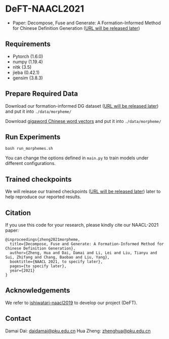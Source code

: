# DeFT-NAACL2021

* Paper: Decompose, Fuse and Generate: A Formation-Informed Method for Chinese Definition Generation ([URL will be released later]())

## Requirements
* Pytorch (1.6.0)
* numpy (1.19.4)
* nltk (3.5)
* jieba (0.42.1)
* gensim (3.8.3)

## Prepare Required Data

Download our formation-informed DG dataset ([URL will be released later]()) and put it into `./data/morpheme/`

Download [gigaword Chinese word vectors](https://fasttext.cc/docs/en/crawl-vectors.html) and put it into `./data/morpheme/`

## Run Experiments

```
bash run_morphemes.sh
```
You can change the options defined in `main.py` to train models under different configurations. 

## Trained checkpoints

We will release our trained checkpoints ([URL will be released later]()) later to help reproduce our reported results. 

## Citation

If you use this code for your research, please kindly cite our NAACL-2021 paper:
```
@inproceedings{zheng2021morpheme,
  title={Decompose, Fuse and Generate: A Formation-Informed Method for Chinese Definition Generation},
  author={Zheng, Hua and Dai, Damai and Li, Lei and Liu, Tianyu and Sui, Zhifang and Chang, Baobao and Liu, Yang},
  booktitle={NAACL 2021, to specify later}, 
  pages={to specify later},
  year={2021}
}
```

## Acknowledgements

We refer to [ishiwatari-naacl2019](https://github.com/shonosuke/ishiwatari-naacl2019) to develop our project (DeFT). 

## Contact

Damai Dai: daidamai@pku.edu.cn
Hua Zheng: zhenghua@pku.edu.cn
